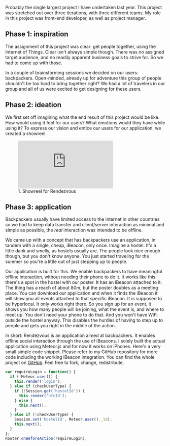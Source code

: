 Probably the single largest project I have undertaken last year. This project was stretched out over three iterations, with three different teams. My role in this project was front-end developer, as well as project manager.

## Phase 1: inspiration

The assignment of this project was clear: get people together, using the Internet of Things. Clear isn't always simple though. There was no assigned target audience, and no readily apparent business goals to strive for. So we had to come up with those.

In a couple of brainstorming sessions we decided on our users: backpackers. Open-minded, already up for adventure this group of people shouldn't be too hard to bring together right? We had a lot of travelers in our group and all of us were excited to get designing for these users.

## Phase 2: ideation

We first set off imagining what the end result of this project would be like. How would using it feel for our users? What emotions would they have while using it? To express our vision and entice our users for our application, we created a showreel.

<figure class="video">
	<iframe src="https://player.vimeo.com/video/117585029?byline=0&portrait=0" frameborder="0" webkitallowfullscreen mozallowfullscreen allowfullscreen></iframe>
	<figcaption>1. Showreel for Rendezvous</figcaption>
</figure>

## Phase 3: application

Backpackers usually have limited access to the internet in other countries so we had to keep data transfer and client/server interaction as minimal and simple as possible, the *real* interaction was intended to be offline.

We came up with a concept that has backpackers use an application, in tandem with a single, cheap, iBeacon, only once. Imagine a hostel. It's a little dank and smelly, as hostels usually are. The people look nice enough though, but you don't know anyone. You just started traveling for the summer so you're a little out of just stepping up to people.

Our application is built for this. We enable backpackers to have meaningful offline interaction, without needing their phone to do it. It works like this: there's a spot in the hostel with our poster. It has an iBeacon attached to it. The thing has a reach of about 80m, but the poster doubles as a meeting place. You can download our application and when it finds the iBeacon it will show you all events attached to that specific iBeacon. It is supposed to be hyperlocal. It only works right there. So you sign up for an event, it shows you how many people will be joining, what the event is, and where to meet up. You don't need your phone to do that. And you won't have WiFi outside the hostel anyway. This disables the hurdles of having to step up to people and gets you right in the middle of the action.

In short: Rendezvous is an application aimed at backpackers. It enables offline social interaction through the use of iBeacons. I solely built the actual application using Meteor.js and for now it works on iPhones. Here's a very small simple code snippet. Please refer to my GitHub repository for more code including the working iBeacon integration. You can find the whole project on [GitHub](https://github.com/nickrttn/rendezvous). Feel free to fork, change, redistribute.

```javascript
var requireLogin = function() {
  if (!Meteor.user()) {
    this.render('login');
  } else if (checkUserType) {
    if (!Session.get('hostelId')) {
      this.render('nfcId');
    } else {
      this.next();
    }
  } else if (!checkUserType) {
    Session.set('hostelId', Meteor.user()._id);
    this.next();
  }
};
Router.onBeforeAction(requireLogin);
```
